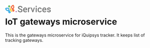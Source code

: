 # <img src="https://github.com/pip-services/pip-services/raw/master/design/Logo.png" alt="Pip.Services Logo" style="max-width:30%"> <br/> IoT gateways microservice

This is the gateways microservice for iQuipsys tracker. 
It keeps list of tracking gateways.
